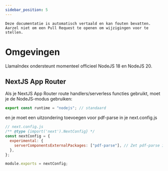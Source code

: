 ```yaml
---
sidebar_position: 5
---
```


`Deze documentatie is automatisch vertaald en kan fouten bevatten. Aarzel niet om een Pull Request te openen om wijzigingen voor te stellen.`

# Omgevingen

LlamaIndex ondersteunt momenteel officieel NodeJS 18 en NodeJS 20.

## NextJS App Router

Als je NextJS App Router route handlers/serverless functies gebruikt, moet je de NodeJS-modus gebruiken:

```js
export const runtime = "nodejs"; // standaard
```

en je moet een uitzondering toevoegen voor pdf-parse in je next.config.js

```js
// next.config.js
/** @type {import('next').NextConfig} */
const nextConfig = {
  experimental: {
    serverComponentsExternalPackages: ["pdf-parse"], // Zet pdf-parse in de werkelijke NodeJS-modus met NextJS App Router
  },
};

module.exports = nextConfig;
```
